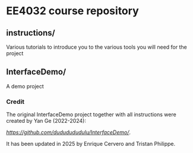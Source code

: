 # EE4032 course repository

## instructions/
Various tutorials to introduce you to the various tools you will need for the project

## InterfaceDemo/
A demo project

### Credit
The original InterfaceDemo project together with all instructions were created by Yan Ge (2022-2024): 

*https://github.com/dududududulu/InterfaceDemo/*.

It has been updated in 2025 by Enrique Cervero and Tristan Philippe. 
